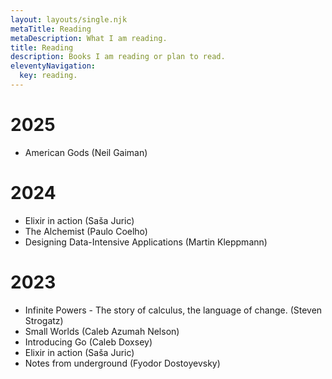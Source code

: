```yaml
---
layout: layouts/single.njk
metaTitle: Reading
metaDescription: What I am reading.
title: Reading
description: Books I am reading or plan to read.
eleventyNavigation:
  key: reading.
---
```


# 2025

- American Gods (Neil Gaiman)


# 2024

- Elixir in action (Saša Juric)
- The Alchemist (Paulo Coelho)
- Designing Data-Intensive Applications (Martin Kleppmann)


# 2023

- Infinite Powers - The story of calculus, the language of change. (Steven Strogatz)
- Small Worlds (Caleb Azumah Nelson)
- Introducing Go (Caleb Doxsey)
- Elixir in action (Saša Juric)
- Notes from underground (Fyodor Dostoyevsky)
